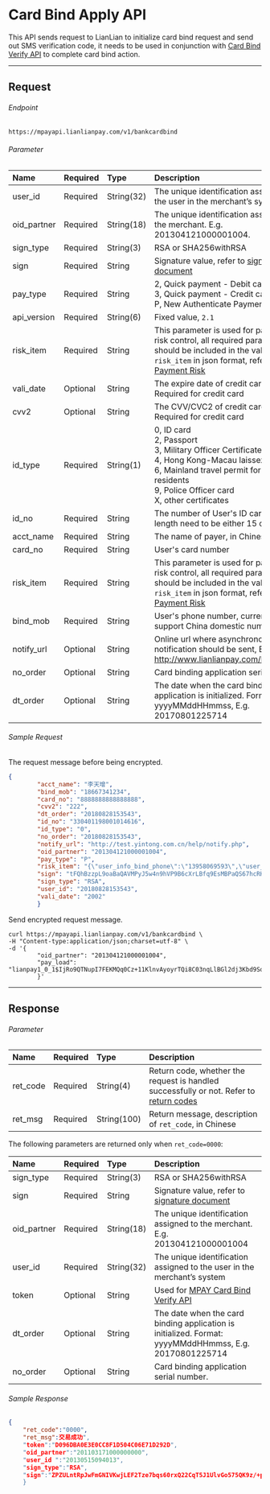 # Card Bind Apply API

This API sends request to LianLian to initialize card bind request and send out SMS verification code, it needs to be used in conjunction with [Card Bind Verify API](MPAY-card-bind-verify.md) to complete card bind action. 

***

## Request

###### Endpoint

```text
https://mpayapi.lianlianpay.com/v1/bankcardbind
```

###### Parameter

|Name|Required|Type|Description|
|:---|:---|:---|:---|
|user_id|Required|String(32)| The unique identification assigned to the user in the merchant’s system. |
|oid_partner|Required|String(18)| The unique identification assigned to the merchant. E.g. 201304121000001004. |
|sign_type|Required|String(3)|RSA or SHA256withRSA |
|sign|Required|String|Signature value, refer to [signature document](signature.md)|
|pay_type|Required|String| 2, Quick payment - Debit card <br> 3, Quick payment - Credit card <br> P, New Authenticate Payment |
|api_version|Required|String(6)|Fixed value, ```2.1```|
|risk_item|Required|String| This parameter is used for payment risk control, all required parameters should be included in the value of ```risk_item``` in json format, refer to [Payment Risk](payment_risk_item.md)| 
|vali_date|Optional|String| The expire date of credit card. Required for credit card|
|cvv2|Optional|String| The CVV/CVC2 of credit card. Required for credit card|
|id_type|Required|String(1)| 0, ID card <br> 2, Passport <br> 3, Military Officer Certificate <br> 4, Hong Kong-Macau laissez-passer <br> 6, Mainland travel permit for Taiwan residents <br> 9, Police Officer card <br> X, other certificates |
|id_no|Required|String| The number of User's ID card. The length need to be either 15 or 18|
|acct_name|Required|String| The name of payer, in Chinese|
|card_no|Required|String| User's card number|
|risk_item|Required|String| This parameter is used for payment risk control, all required parameters should be included in the value of ```risk_item``` in json format, refer to [Payment Risk](payment-risk-item.md)|
|bind_mob|Required|String| User's phone number, currently only support China domestic number.|
|notify_url|Optional|String| Online url where asynchronous notification should be sent, E.g. http://www.lianlianpay.com/help/notify. |
|no_order|Optional|String| Card binding application serial number.|
|dt_order|Optional|String| The date when the card binding application is initialized. Format: yyyyMMddHHmmss, E.g. 20170801225714|

###### Sample Request

The request message before being encrypted.
```json
{
        "acct_name": "李天增", 
		"bind_mob": "18667341234", 
		"card_no": "8888888888888888", 
		"cvv2": "222", 
		"dt_order": "20180828153543", 
		"id_no": "330401198001014616", 
		"id_type": "0", 
		"no_order": "20180828153543", 
		"notify_url": "http://test.yintong.com.cn/help/notify.php", 
		"oid_partner": "201304121000001004", 
		"pay_type": "P", 		 
		"risk_item": "{\"user_info_bind_phone\":\"13958069593\",\"user_info_dt_register\":\"20131030122130\",\"frms_ware_category \":\"1009\",\"request_imei”:211,\"request_imsi”:121121,\"request_ip”:192.168.20.110}", 
		"sign": "tFQhBzzpL9oaBaQAVMPyJ5w4n9hVP9B6cXrLBfq9EsMBPaQS67hcRHAsyUPt89YPzVzE/ILVMx8MJ1s6WSLFz3Oef+aW5cSPBB+edh+PN3L8C3LdMZA9DfU67h1Fa6iq7pVpfoFK4P8Y0rxwBLeKoYoQdpbztW/8oSuFN3k9WHo=",
    	"sign_type": "RSA", 
		"user_id": "20180828153543", 
		"vali_date": "2002"
		}
```
Send encrypted request message. 
```curl
curl https://mpayapi.lianlianpay.com/v1/bankcardbind \
-H "Content-type:application/json;charset=utf-8" \
-d '{ 
        "oid_partner": "201304121000001004", 
        "pay_load": "lianpay1_0_1$IjRo9QTNupI7FEKMQq0Cz+11KlnvAyoyrTQi8C03nqLlBGl2dj3Kbd9SoV+nTuNs8iTsvwNVnNt8\r\nLVv3iCZjBJYeo3oLsLb2JxWHpHltUgWBc/YQsVkmRmRcrIDzycxvZ8OIQxwVVk34ad7anOC0RD7C\r\nap6BlcZPTs1RDe6fEaw=$KytJ6nSrXn7OS8EDQLENbgj2lVuiLD/VWD6hp0Cp5vieHK29tRHOCkW6ph+fq3yHU98knbaQiAtU\r\nipM/tPGWpyuCyWOBP6aayoJDU0RKdJMgqK0MQYQbZPxg7XCQT7Z6YatTiT4ZFCAQd3LfdSm9OX+w\r\nFb0jCS7QsJYiznF86Jk=$QkFOWFlUMUE=$SCjQXBPxHCk6/mQMD1/RnZUfwKukGcgtm+LmJyK6/627+TPCeZ1iG1maCWluSq7C1FsV5DEhknTH\r\n9I5y6U3xyOajSRq5HS42znCo4oDTT8JrLxgBAAy97CdE8Aax9z7iEmDqwhDRQOwUTb7lObmqoD+K\r\nOEC/fAzZGP6dz4iqkbepLB9atXkFYi7+bAX/ZNVgUeBkL7mXHSpQTl1Yrh21qkKBT2OTVu8weUO2\r\n4xjvV+utC4OgSqdFeWahi5ODS5IWTAuSb+kHcvbvX4UZjDQ8w2s7EwgnlpOzOggFeyUPawMjjx45\r\nPzT+TbS6/glIjtLISnUuOCrwu0i640vlLIvBCyPbbni+5vNF9kD7uhJEDEXkO9tDo3vF8HHzB4lQ\r\n8gXN5sehoGXvd2Rk9ZhUCVk70YCkXd4lA0Jf9imQLxc/tshoyTI4Cb9pcMLvfbt4vZd5tbARJqLF\r\n92MagCxKbLKPl7v+esiCIgS6/TqKcVzCdcaQKRUonjowrOqn+d+7xumHURtX9yYOAawq066gUCOb\r\no6PHrT8KxrAoQ2STxEod4c6HjGXseMs9HqzLadJlzgKFCTiXk8O8FrlcaaMehiiZO8+XILCihcI6\r\nzhTgrE77hstkb5CFfBUwHkdNH24WveERZlluoHUncWwuYof1d28HMjb9dQyFrJR0LIIQYE0V5eOP\r\nhoJXpnPEx8otm+0iqo0cy9Vx257jqb7ezvYMCxkQlbtFuy7Wpko9JsfDcYnwFKElgm1pSnGD9Ga/\r\nSFPT62tA2ndFRfSy32PS/TcPnZYEvM4TwBVTD2srnNG4NxLmS7fnqU0y06q4XSb0lFQh0XSfFZR4\r\ni6bFsHw6ZWcrlBIgOM1/Lmj5SoKBM9K8R9IcYB/eXZSVhPRReCk/9g7H0Id7EEFqPmRfuA/XqsH4\r\nowg1KkxN3kQ/XzF1JSeLoGjIyUESLn+C2Sv4+at+7aCX$XmrO6P26GhZqmR9gE75isXSkmq1dgvW40MAIlwVm8e0=" 
		}'
```

***

## Response

###### Parameter

|Name|Required|Type|Description|
|:---|:---|:---|:---|
|ret_code|Required|String(4)|Return code, whether the request is handled successfully or not. Refer to [return codes](return-codes.md)|
|ret_msg|Required|String(100)|Return message, description of ```ret_code```, in Chinese |

The following parameters are returned only when ```ret_code=0000```:

|Name|Required|Type|Description|
|:---|:---|:---|:---|
|sign_type|Required|String(3)|RSA or SHA256withRSA|
|sign|Required|String|Signature value, refer to [signature document](signature.md)|
|oid_partner|Required|String(18)|The unique identification assigned to the merchant. E.g. 201304121000001004|
|user_id|Required|String(32)|The unique identification assigned to the user in the merchant’s system|
|token|Optional|String| Used for [MPAY Card Bind Verify API](MPAY-card-bind-verify.md)|
|dt_order|Optional|String| The date when the card binding application is initialized. Format: yyyyMMddHHmmss, E.g. 20170801225714|
|no_order|Optional|String| Card binding application serial number.|

###### Sample Response

```json
{
	"ret_code":"0000", 
	"ret_msg":交易成功", 
	"token":"D096DBA0E3E0CC8F1D504C06E71D292D", 
	"oid_partner":"201103171000000000", 
	"user_id ":"20130515094013", 
	"sign_type":"RSA", 
	"sign":"ZPZULntRpJwFmGNIVKwjLEF2Tze7bqs60rxQ22CqT5J1UlvGo575QK9z/+p+7E9cOoRoWzqR6xHZ6WVv3dloyGKDR0btvrdqPgUAoeaX/YOWzTh00vwcQ+HBtXE+vPTfAqjCTxiiSJEOY7ATCF1q7iP3sfQxhS0nDUug1LP3OLk="
	}
```
